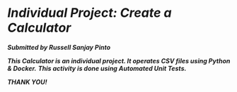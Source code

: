 # ***Individual Project: Create a Calculator***

***Submitted by Russell Sanjay Pinto***

***This Calculator is an individual project. It operates CSV files using **Python** & **Docker**.***
***This activity is done using **Automated Unit Tests**.***


***THANK YOU!***
